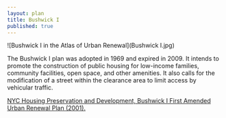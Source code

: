 ```yaml
---
layout: plan
title: Bushwick I
published: true
---
```


![Bushwick I in the Atlas of Urban Renewal](Bushwick I.jpg)

The Bushwick I plan was adopted in 1969 and expired in 2009. It intends to promote the construction of public housing for low-income families, community facilities, open space, and other amenities. It also calls for the modification of a street within the clearance area to limit access by vehicular traffic.

[NYC Housing Preservation and Development, Bushwick I First Amended Urban Renewal Plan (2001).](https://www.nyc.gov/assets/hpd/downloads/pdfs/services/bushwick-i-first-amended-urp.pdf)
